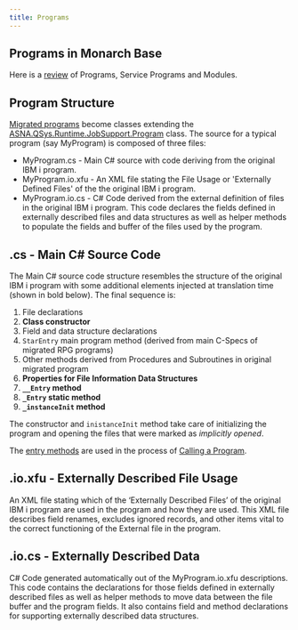 ```yaml
---
title: Programs
---
```


## Programs in Monarch Base

Here is a [review](/concepts/architecture/monarch-programs.html) of Programs, Service Programs and Modules.

## Program Structure

[Migrated programs](/concepts/architecture/monarch-programs.html) become classes extending the [ASNA.QSys.Runtime.JobSupport.Program](/reference/asna-qsys-runtime-job-support/classes/program.html) class. The source for a typical program (say MyProgram) is composed of three files:
 * MyProgram.cs - Main C# source with code deriving from the original IBM i program. 
 * MyProgram.io.xfu - An XML file stating the File Usage or 'Externally Defined Files' of the the original IBM i program.
 * MyProgram.io.cs - C# Code derived from the external definition of files in the original IBM i program. This code declares the fields defined in externally described files and data structures as well as helper methods to populate the fields and buffer of the files used by the program. 

## .cs - Main C# Source Code
The Main C# source code structure resembles the structure of the original IBM i program with some additional elements injected at translation time (shown in bold below). The final sequence is:
 1. File declarations
 2. **Class constructor**
 3. Field and data structure declarations
 4. ```StarEntry``` main program method (derived from main C-Specs of migrated RPG programs)
 5. Other methods derived from Procedures and Subroutines in original migrated program
 6. **Properties for File Information Data Structures**
 7. **```__Entry``` method**
 8. **```_Entry``` static method**
 9. **```_instanceInit``` method**

 The constructor and ```inistanceInit``` method take care of initializing the program and opening the files that were marked as _implicitly opened_.

 The [entry methods](program-entry.html) are used in the process of [Calling a Program](call-program.html).


## .io.xfu - Externally Described File Usage
An XML file stating which of the ‘Externally Described Files’ of the original IBM i program are used in the program and how they are used. This XML file describes field renames, excludes ignored records, and other items vital to the correct functioning of the External file in the program.

## .io.cs - Externally Described Data
C# Code generated automatically out of the MyProgram.io.xfu descriptions. This code contains the declarations for those fields defined in externally described files as well as helper methods to move data between the file buffer and the program fields. It also contains field and method declarations for supporting externally described data structures.


